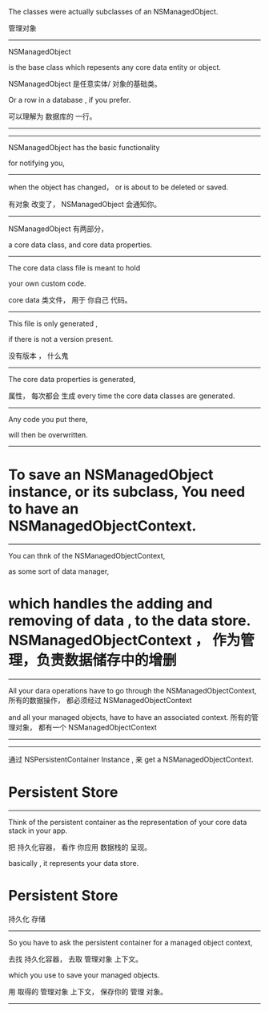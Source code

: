 
The classes were actually subclasses of an NSManagedObject.

管理对象


<hr>

NSManagedObject 

is the base class which repesents any core data entity or object.


NSManagedObject 是任意实体/ 对象的基础类。


Or a row in a database , if you prefer.

可以理解为 数据库的 一行。


<hr>






<hr>


NSManagedObject has the basic functionality

for notifying you,


<hr>




when the object has changed，
or is about to be deleted or saved.

有对象 改变了， NSManagedObject 会通知你。




<hr>


NSManagedObject 有两部分，

a core data class, and core data properties.


<hr>



The core data class file is meant to hold

your own custom code.


core data 类文件， 用于 你自己 代码。



<hr>



This file is only generated ,


if there is not a version present.


没有版本 ， 什么鬼

<hr>


The core data properties is generated,

属性， 每次都会 生成
every time the core data classes are generated.






<hr>



Any code you put there, 


will then be overwritten.


<hr>



To save an NSManagedObject instance, or its subclass,
You need to have an NSManagedObjectContext.
=




<hr>



You can thnk of the NSManagedObjectContext,

as some sort of data manager, 

which handles the adding and removing of data , to the data store.
NSManagedObjectContext ， 作为管理，负责数据储存中的增删
=



<hr>


All your dara operations have to go through the NSManagedObjectContext,
所有的数据操作， 都必须经过   NSManagedObjectContext


and all your managed objects, have to have an associated context.
所有的管理对象， 都有一个 NSManagedObjectContext




<hr>



<hr>



通过 NSPersistentContainer Instance , 来 get a NSManagedObjectContext.


Persistent Store
=





<hr>


Think of the persistent container as the representation of your core data stack in your app.

把 持久化容器， 看作 你应用 数据栈的 呈现。


basically , it represents your data store.

Persistent Store
=

持久化 存储


<hr>


So you have to ask the persistent container for a managed object context,

去找 持久化容器， 去取 管理对象 上下文。

which you use to save your managed objects.


用 取得的 管理对象 上下文， 保存你的 管理 对象。





<hr>









